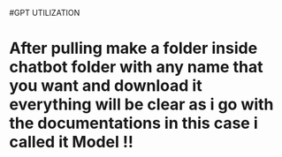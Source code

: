 #GPT UTILIZATION 
<h1>After pulling make a folder inside chatbot folder with any name that you want and download it everything will be clear as i go with the documentations in this case i called it Model !! </h1>

